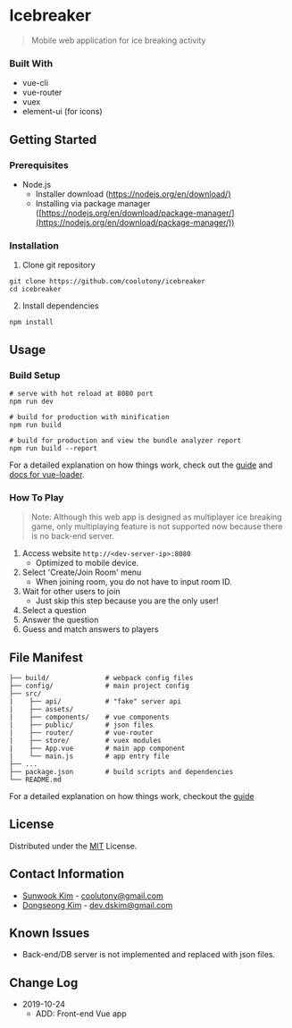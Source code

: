 # Icebreaker
> Mobile web application for ice breaking activity

### Built With
- vue-cli
- vue-router
- vuex
- element-ui (for icons)

## Getting Started

### Prerequisites
-  Node.js
	- Installer download ([https://nodejs.org/en/download/)](https://nodejs.org/en/download/)
	- Installing via package manager ([https://nodejs.org/en/download/package-manager/](https://nodejs.org/en/download/package-manager/))

### Installation
1. Clone git repository
```
git clone https://github.com/coolutony/icebreaker
cd icebreaker
```

2. Install dependencies
```
npm install
```

## Usage
### Build Setup
```
# serve with hot reload at 8080 port
npm run dev

# build for production with minification
npm run build

# build for production and view the bundle analyzer report
npm run build --report
```
For a detailed explanation on how things work, check out the [guide](http://vuejs-templates.github.io/webpack/) and [docs for vue-loader](http://vuejs.github.io/vue-loader).

### How To Play
> Note: Although this web app is designed as multiplayer ice breaking game, only multiplaying feature is not supported now because there is no back-end server.
1. Access website `http://<dev-server-ip>:8080`
	- Optimized to mobile device.
3. Select 'Create/Join Room' menu
	- When joining room, you do not have to input room ID.
4. Wait for other users to join
	- Just skip this step because you are the only user!
5. Select a question
6. Answer the question
7. Guess and match answers to players
## File Manifest
```
├── build/              # webpack config files
├── config/             # main project config
├── src/
|    ├── api/           # "fake" server api
|    ├── assets/
|    ├── components/    # vue components
|    ├── public/        # json files
|    ├── router/        # vue-router
|    ├── store/         # vuex modules
|    ├── App.vue        # main app component
|    └── main.js        # app entry file
├── ...
├── package.json        # build scripts and dependencies
└── README.md
```
For a detailed explanation on how things work, checkout the [guide](https://vuejs-templates.github.io/webpack/)

## License
Distributed under the [MIT](http://opensource.org/licenses/MIT) License.

## Contact Information
- [Sunwook Kim](https://github.com/coolutony) - [coolutony@gmail.com](mailto:coolutony@gmail.com)
- [Dongseong Kim](https://github.com/magicaquartet) - [dev.dskim@gmail.com](mailto:dev.dskim@gmail.com)

## Known Issues
- Back-end/DB server is not implemented and replaced with json files.

## Change Log
- 2019-10-24
	- ADD: Front-end Vue app

